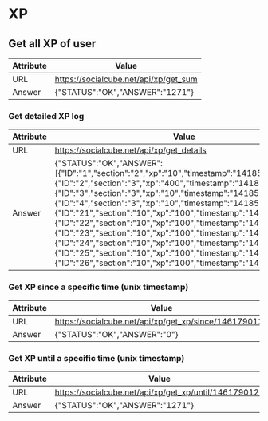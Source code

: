 # XP

## Get all XP of user

| Attribute | Value |
| -- | -- |
| URL | https://socialcube.net/api/xp/get_sum |
| Answer |  {"STATUS":"OK","ANSWER":"1271"} |

### Get detailed XP log

| Attribute | Value |
| -- | -- |
| URL | https://socialcube.net/api/xp/get_details |
| Answer |  {"STATUS":"OK","ANSWER":[{"ID":"1","section":"2","xp":"10","timestamp":"1418516185"},{"ID":"2","section":"3","xp":"400","timestamp":"1418516201"},{"ID":"3","section":"3","xp":"10","timestamp":"1418516208"},{"ID":"4","section":"3","xp":"10","timestamp":"1418516226"},{"ID":"21","section":"10","xp":"100","timestamp":"1418595369"},{"ID":"22","section":"10","xp":"100","timestamp":"1418595411"},{"ID":"23","section":"10","xp":"100","timestamp":"1418595469"},{"ID":"24","section":"10","xp":"100","timestamp":"1418595561"},{"ID":"25","section":"10","xp":"100","timestamp":"1418595603"},{"ID":"26","section":"10","xp":"100","timestamp":"1418595928"}]} |

### Get XP **since** a specific time (unix timestamp)

| Attribute | Value |
| -- | -- |
| URL | https://socialcube.net/api/xp/get_xp/since/1461790126 |
| Answer |  {"STATUS":"OK","ANSWER":"0"} |

### Get XP **until** a specific time (unix timestamp)

| Attribute | Value |
| -- | -- |
| URL | https://socialcube.net/api/xp/get_xp/until/1461790126 |
| Answer |  {"STATUS":"OK","ANSWER":"1271"} |